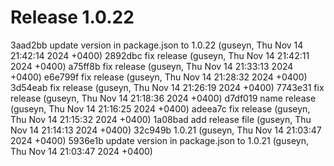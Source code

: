# Release 1.0.22

3aad2bb update version in package.json to 1.0.22 (guseyn, Thu Nov 14 21:42:14 2024 +0400)
2892dbc fix release (guseyn, Thu Nov 14 21:42:11 2024 +0400)
a75ff8b fix release (guseyn, Thu Nov 14 21:33:13 2024 +0400)
e6e799f fix release (guseyn, Thu Nov 14 21:28:32 2024 +0400)
3d54eab fix release (guseyn, Thu Nov 14 21:26:19 2024 +0400)
7743e31 fix release (guseyn, Thu Nov 14 21:18:36 2024 +0400)
d7df019 name release (guseyn, Thu Nov 14 21:16:25 2024 +0400)
adeea7c fix release (guseyn, Thu Nov 14 21:15:32 2024 +0400)
1a08bad add release file (guseyn, Thu Nov 14 21:14:13 2024 +0400)
32c949b 1.0.21 (guseyn, Thu Nov 14 21:03:47 2024 +0400)
5936e1b update version in package.json to 1.0.21 (guseyn, Thu Nov 14 21:03:47 2024 +0400)
